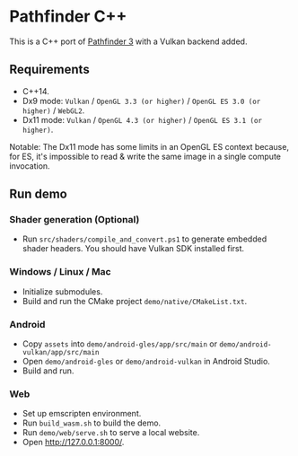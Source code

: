 # Pathfinder C++

This is a C++ port of [Pathfinder 3](https://github.com/servo/pathfinder) with a Vulkan backend added.

## Requirements

* C++14.
* Dx9 mode: `Vulkan` / `OpenGL 3.3 (or higher)` / `OpenGL ES 3.0 (or higher)` / `WebGL2`.
* Dx11 mode: `Vulkan` / `OpenGL 4.3 (or higher)` / `OpenGL ES 3.1 (or higher)`.

Notable: The Dx11 mode has some limits in an OpenGL ES context because, for ES, it's impossible to read & write
the same image in a single compute invocation.

## Run demo

### Shader generation (Optional)

* Run `src/shaders/compile_and_convert.ps1` to generate embedded shader headers. You should have Vulkan SDK installed
  first.

### Windows / Linux / Mac

* Initialize submodules.
* Build and run the CMake project `demo/native/CMakeList.txt`.

### Android

* Copy `assets` into `demo/android-gles/app/src/main` or `demo/android-vulkan/app/src/main`
* Open `demo/android-gles` or `demo/android-vulkan` in Android Studio.
* Build and run.

### Web

* Set up emscripten environment.
* Run `build_wasm.sh` to build the demo.
* Run `demo/web/serve.sh` to serve a local website.
* Open http://127.0.0.1:8000/.
